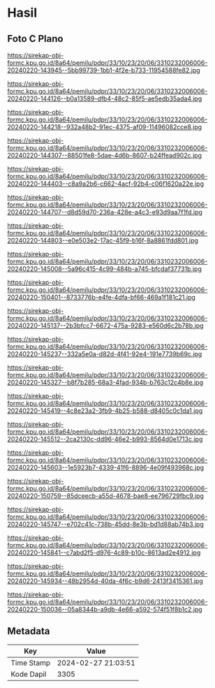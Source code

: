 # Hasil

## Foto C Plano

https://sirekap-obj-formc.kpu.go.id/8a64/pemilu/pdpr/33/10/23/20/06/3310232006006-20240220-143945--5bb99739-1bb1-4f2e-b733-11954588fe82.jpg

https://sirekap-obj-formc.kpu.go.id/8a64/pemilu/pdpr/33/10/23/20/06/3310232006006-20240220-144126--b0a13589-dfb4-48c2-85f5-ae5edb35ada4.jpg

https://sirekap-obj-formc.kpu.go.id/8a64/pemilu/pdpr/33/10/23/20/06/3310232006006-20240220-144218--932a48b2-91ec-4375-af09-11496082cce8.jpg

https://sirekap-obj-formc.kpu.go.id/8a64/pemilu/pdpr/33/10/23/20/06/3310232006006-20240220-144307--88501fe8-5dae-4d6b-8607-b24ffead902c.jpg

https://sirekap-obj-formc.kpu.go.id/8a64/pemilu/pdpr/33/10/23/20/06/3310232006006-20240220-144403--c8a9a2b6-c662-4acf-92b4-c06f1620a22e.jpg

https://sirekap-obj-formc.kpu.go.id/8a64/pemilu/pdpr/33/10/23/20/06/3310232006006-20240220-144707--d8d59d70-236a-428e-a4c3-e93d9aa7f1fd.jpg

https://sirekap-obj-formc.kpu.go.id/8a64/pemilu/pdpr/33/10/23/20/06/3310232006006-20240220-144803--e0e503e2-17ac-45f9-b16f-8a8861fdd801.jpg

https://sirekap-obj-formc.kpu.go.id/8a64/pemilu/pdpr/33/10/23/20/06/3310232006006-20240220-145008--5a96c415-4c99-484b-a745-bfcdaf37731b.jpg

https://sirekap-obj-formc.kpu.go.id/8a64/pemilu/pdpr/33/10/23/20/06/3310232006006-20240220-150401--8733776b-e4fe-4dfa-bf66-469a1f181c21.jpg

https://sirekap-obj-formc.kpu.go.id/8a64/pemilu/pdpr/33/10/23/20/06/3310232006006-20240220-145137--2b3bfcc7-6672-475a-9283-e560d6c2b78b.jpg

https://sirekap-obj-formc.kpu.go.id/8a64/pemilu/pdpr/33/10/23/20/06/3310232006006-20240220-145237--332a5e0a-d82d-4f41-92e4-191e7739b69c.jpg

https://sirekap-obj-formc.kpu.go.id/8a64/pemilu/pdpr/33/10/23/20/06/3310232006006-20240220-145327--b8f7b285-68a3-4fad-934b-b763c12c4b8e.jpg

https://sirekap-obj-formc.kpu.go.id/8a64/pemilu/pdpr/33/10/23/20/06/3310232006006-20240220-145419--4c8e23a2-3fb9-4b25-b588-d8405c0c1da1.jpg

https://sirekap-obj-formc.kpu.go.id/8a64/pemilu/pdpr/33/10/23/20/06/3310232006006-20240220-145512--2ca2130c-dd96-46e2-b993-8564d0e1713c.jpg

https://sirekap-obj-formc.kpu.go.id/8a64/pemilu/pdpr/33/10/23/20/06/3310232006006-20240220-145603--1e5923b7-4339-41f6-8896-4e09f493968c.jpg

https://sirekap-obj-formc.kpu.go.id/8a64/pemilu/pdpr/33/10/23/20/06/3310232006006-20240220-150759--85dceecb-a55d-4678-bae8-ee796729fbc9.jpg

https://sirekap-obj-formc.kpu.go.id/8a64/pemilu/pdpr/33/10/23/20/06/3310232006006-20240220-145747--e702c41c-738b-45dd-8e3b-bd1d88ab74b3.jpg

https://sirekap-obj-formc.kpu.go.id/8a64/pemilu/pdpr/33/10/23/20/06/3310232006006-20240220-145841--c7abd2f5-d976-4c89-b10c-8613ad2e4912.jpg

https://sirekap-obj-formc.kpu.go.id/8a64/pemilu/pdpr/33/10/23/20/06/3310232006006-20240220-145934--48b2954d-40da-4f6c-b9d6-2413f3415361.jpg

https://sirekap-obj-formc.kpu.go.id/8a64/pemilu/pdpr/33/10/23/20/06/3310232006006-20240220-150036--05a8344b-a9db-4e66-a592-574f51f8b1c2.jpg


## Metadata

| Key        | Value               |
| ---------- | ------------------- |
| Time Stamp | 2024-02-27 21:03:51 |
| Kode Dapil | 3305                |



